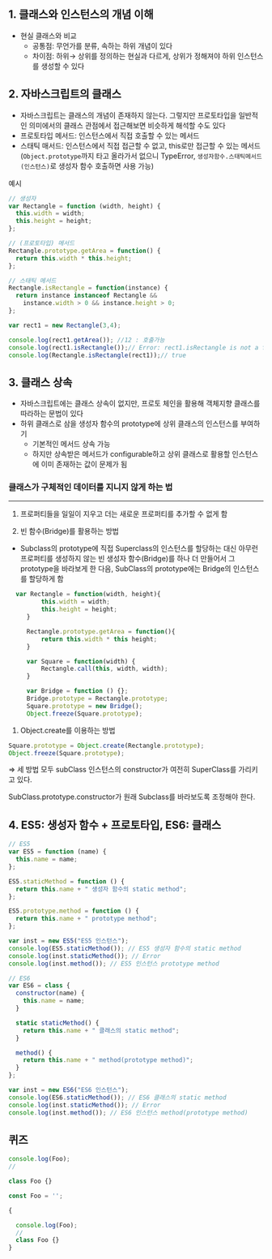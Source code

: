 ## 1. 클래스와 인스턴스의 개념 이해

- 현실 클래스와 비교
    - 공통점: 무언가를 분류, 속하는 하위 개념이 있다
    - 차이점: 하위→ 상위를 정의하는 현실과 다르게, 상위가 정해져야 하위 인스턴스를 생성할 수 있다
    

## 2. 자바스크립트의 클래스

- 자바스크립트는 클래스의 개념이 존재하지 않는다. 그렇지만 프로토타입을 일반적인 의미에서의 클래스 관점에서 접근해보면 비슷하게 해석할 수도 있다
- 프로토타입 메서드: 인스턴스에서 직접 호출할 수 있는 메서드
- 스태틱 매서드: 인스턴스에서 직접 접근할 수 없고, this로만 접근할 수 있는 메서드
(`Object.prototype`까지 타고 올라가서 없으니 TypeError,
`생성자함수.스태틱메서드(인스턴스)`로 생성자 함수 호출하면 사용 가능)

예시

```jsx
// 생성자 
var Rectangle = function (width, height) {
  this.width = width;
  this.height = height;
};

// (프로토타입) 메서드
Rectangle.prototype.getArea = function() {
  return this.width * this.height;
};

// 스태틱 메서드
Rectangle.isRectangle = function(instance) {
  return instance instanceof Rectangle &&
  	instance.width > 0 && instance.height > 0;
};

var rect1 = new Rectangle(3,4);

console.log(rect1.getArea()); //12 : 호출가능
console.log(rect1.isRectangle());// Error: rect1.isRectangle is not a function
console.log(Rectangle.isRectangle(rect1));// true
```

## 3. 클래스 상속

- 자바스크립트에는 클래스 상속이 없지만, 프로토 체인을 활용해 객체지향 클래스를 따라하는 문법이 있다
- 하위 클래스로 삼을 생성자 함수의 prototype에 상위 클래스의 인스턴스를 부여하기
    - 기본적인 메서드 상속 가능
    - 하지만 상속받은 메서드가 configurable하고 상위 클래스로 활용할 인스턴스에 이미 존재하는 값이 문제가 됨

### ****클래스가 구체적인 데이터를 지니지 않게 하는 법****

---

1. 프로퍼티들을 일일이 지우고 더는 새로운 프로퍼티를 추가할 수 없게 함

2. 빈 함수(Bridge)를 활용하는 방법
- Subclass의 prototype에 직접 Superclass의 인스턴스를 할당하는 대신 아무런 프로퍼티를 생성하지 않는 빈 생성자 함수(Bridge)를 하나 더 만들어서 그 prototype을 바라보게 한 다음, SubClass의 prototype에는 Bridge의 인스턴스를 할당하게 함

```jsx
  var Rectangle = function(width, height){
         this.width = width;
         this.height = height;
     }

     Rectangle.prototype.getArea = function(){
         return this.width * this height;
     }

     var Square = function(width) {
         Rectangle.call(this, width, width);
     }

     var Bridge = function () {};
     Bridge.prototype = Rectangle.prototype;
     Square.prototype = new Bridge();
     Object.freeze(Square.prototype);
```

1. Object.create를 이용하는 방법

```jsx
Square.prototype = Object.create(Rectangle.prototype);
Object.freeze(Square.prototype);
```

⇒ 세 방법 모두 subClass 인스턴스의 constructor가 여전히 SuperClass를 가리키고 있다.

SubClass.prototype.constructor가 원래 Subclass를 바라보도록 조정해야 한다.

## 4. ES5:  생성자 함수 + 프로토타입, ES6:  클래스

```jsx
// ES5
var ES5 = function (name) {
  this.name = name;
};

ES5.staticMethod = function () {
  return this.name + " 생성자 함수의 static method";
};

ES5.prototype.method = function () {
  return this.name + " prototype method";
};

var inst = new ES5("ES5 인스턴스");
console.log(ES5.staticMethod()); // ES5 생성자 함수의 static method
console.log(inst.staticMethod()); // Error
console.log(inst.method()); // ES5 인스턴스 prototype method

```

```jsx
// ES6
var ES6 = class {
  constructor(name) {
    this.name = name;
  }

  static staticMethod() {
    return this.name + " 클래스의 static method";
  }

  method() {
    return this.name + " method(prototype method)";
  }
};

var inst = new ES6("ES6 인스턴스");
console.log(ES6.staticMethod()); // ES6 클래스의 static method
console.log(inst.staticMethod()); // Error
console.log(inst.method()); // ES6 인스턴스 method(prototype method)
```

## 퀴즈
```jsx
console.log(Foo);
// 

class Foo {}
```

```jsx
const Foo = '';

{

  console.log(Foo);
  // 
  class Foo {}
}
```
